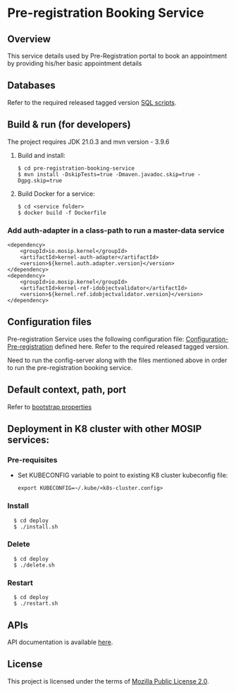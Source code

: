 # Pre-registration Booking Service

## Overview
This service details used by Pre-Registration portal to book an appointment by providing his/her basic appointment details

## Databases
Refer to the required released tagged version [SQL scripts](https://github.com/mosip/pre-registration/tree/master/db_scripts).

## Build & run (for developers)
The project requires JDK 21.0.3
and mvn version - 3.9.6

1. Build and install:
    ```
    $ cd pre-registration-booking-service
    $ mvn install -DskipTests=true -Dmaven.javadoc.skip=true -Dgpg.skip=true
    ```
2. Build Docker for a service:
    ```
    $ cd <service folder>
    $ docker build -f Dockerfile
    ```

### Add auth-adapter in a class-path to run a master-data service
   ```
   <dependency>
       <groupId>io.mosip.kernel</groupId>
       <artifactId>kernel-auth-adapter</artifactId>
       <version>${kernel.auth.adapter.version}</version>
   </dependency>
   <dependency>
       <groupId>io.mosip.kernel</groupId>
       <artifactId>kernel-ref-idobjectvalidator</artifactId>
       <version>${kernel.ref.idobjectvalidator.version}</version>
   </dependency>
   ```

## Configuration files
Pre-registration Service uses the following configuration file:
[Configuration-Pre-registration](https://github.com/mosip/mosip-config/blob/master/pre-registration-default.properties) defined here.
Refer to the required released tagged version.

Need to run the config-server along with the files mentioned above in order to run the pre-registration booking service.

## Default context, path, port
Refer to [bootstrap properties](src/main/resources/bootstrap.properties)

## Deployment in K8 cluster with other MOSIP services:
### Pre-requisites
* Set KUBECONFIG variable to point to existing K8 cluster kubeconfig file:
    ```
    export KUBECONFIG=~/.kube/<k8s-cluster.config>
    ```
### Install
  ```
    $ cd deploy
    $ ./install.sh
   ```
### Delete
  ```
    $ cd deploy
    $ ./delete.sh
   ```
### Restart
  ```
    $ cd deploy
    $ ./restart.sh
   ```

## APIs
API documentation is available [here](https://mosip.github.io/documentation/).

## License
This project is licensed under the terms of [Mozilla Public License 2.0](https://github.com/mosip/mosip-ref-impl/blob/master/LICENSE).
